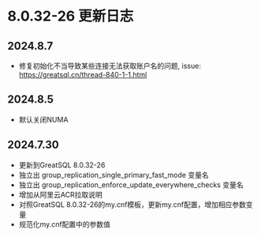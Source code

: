 # 8.0.32-26 更新日志

## 2024.8.7
* 修复初始化不当导致某些连接无法获取账户名的问题, issue: https://greatsql.cn/thread-840-1-1.html

## 2024.8.5
* 默认关闭NUMA

## 2024.7.30
* 更新到GreatSQL 8.0.32-26
* 独立出 group_replication_single_primary_fast_mode 变量名
* 独立出 group_replication_enforce_update_everywhere_checks 变量名
* 增加从阿里云ACR拉取说明
* 对照GreatSQL 8.0.32-26的my.cnf模板，更新my.cnf配置，增加相应参数变量
* 规范化my.cnf配置中的参数值

[8.0.32-26]: https://gitee.com/GreatSQL/GreatSQL-Docker/tree/greatsql-8.0.32-26/GreatSQL
